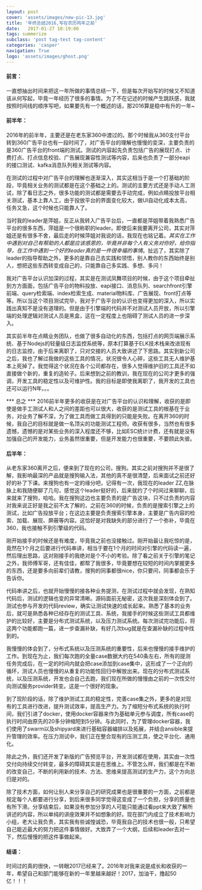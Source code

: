 ```yaml
---
layout: post
cover: 'assets/images/new-pic-13.jpg'
title: '年终总结2016,写在农历鸡年之前'
date:   2017-01-27 10:19:00
tags: summerize
subclass: 'post tag-test tag-content'
categories: 'casper'
navigation: True
logo: 'assets/images/ghost.png'
---
```

<h4>前言：</h4>
一直想抽出时间来把这一年所做的事情总结一下，但是每次开始写的时候又不知道该从何写起，毕竟一年经历了很多的事情。为了不在记述的时候产生跳跃感，我就按照时间线的顺序写吧，如果要先有一个概述的话，那2016算是稳中有升的一年~

<h4>前半年：</h4>
2016年的前半年，主要还是在老东家360中渡过的。那个时候我从360支付平台转到360广告平台也有一段时间了，对广告平台的理解也慢慢的变深，主要负责的是360广告平台的front端的测试。测试的内容起先负责包括广告的展现打点、计费打点、打点信息校验、广告展现兼容性测试等内容，后来也负责了一部分eapi的接口测试、kafka消息队列相关测试等内容。

在测试的过程中对广告平台的理解也逐渐深入，其实这相当于是一个打基础的阶段，毕竟相关业务的测试都是在这个基础之上的。测试的主要方式还是手动人工测试，除了看日志之外，很多功能的测试都是需要去手动完成，例如点睛投放平台相关测试，基本上靠人工，由于投放平台的界面变化较大，做UI自动化成本太高，任务又急，这个时候也只能靠人了。
	
当时我的leader是萍姐，反正从我转入广告平台后，一直都是萍姐带着我熟悉广告平台的很多东西，萍姐是一个很称职的leader。即使后来我要离开公司，其实对萍姐还是有很多不舍，最后走的时候萍姐对我说的话，我现在也铭记着。*其实在工作中遇到对自己有帮助的人都是应该感恩的，毕竟并非每个人有义务对你好，给你指导，在工作中遇到一个好的leader真的是一件很幸福的事情*。扯远了，其实除了leader的指导帮助之外，更多的是靠自己去实践和领悟，别人教你的东西始终是别人，想把这些东西转变成自己的，只能靠自己多实践、多想、多问！
	
我对广告平台认识加深的过程，其实是在测试凤舞项目的时候，由于这个项目牵扯到方方面面，包括广告平台的物料投放、eapi接口、消息队列、searchfront引擎前端、query检索端、index检索生成、material物料库、广告展现、front打点等等。所以当这个项目测试完毕，我对于广告平台的认识也变得更加的深入，所以实践出真知不是没有道理的。但是由于引擎端的代码并不对测试人员开放，所以引擎端的处理逻辑对测试人员是黑盒，这在一定程度上也阻碍了测试人员的进一步深入。
	
其实前半年在点睛业务团队，也做了很多自动化的东西，包括打点的网页端展示系统、基于Nodejs的轻量级日志监控系统等，原本打算基于ELK技术栈来改进现有的日志监控，由于后来离职了，只对交接的人员大致讲述了下思路。其实到新公司之后，我也了解过我做的这些工具的情况，状况很令人心碎，这些工具无人维护基本上死掉了。我觉得这个状况在各个公司都存在，很多人觉得维护旧的工具还不如直接做个新的，重复的造轮子。后来想到之前的教训，我在现在的公司才更多的强调，开发工具的稳定性以及可维护性。我的目标是即使我离职了，我开发的工具也还可以运行N年。。。
	
*** 总之 *** 2016前半年更多的收获是在对广告平台的认识和理解，收获的是即使是做手工测试人和人之间的差距也可以很大，收获的是测试工具的根基在于业务，对业务了解不深，为了做工具而做工具得到的只能是失败。在离开360的时候，我自己的目标就是做一名顶尖的功能测试工程师。收获有很多，当然也有很多遗憾，遗憾的是对某些业务的深入程度还不够，比如ESC统计计费，还有就是没有加强自己的开发能力，业务虽然很重要，但是开发能力也很重要，不要顾此失彼。
	
	
<h4>后半年：</h4>
从老东家360离开之后，便来到了现在的公司，搜狗。其实之前对搜狗并不是很了解，我影响最深的产品就是搜狗输入法，其他的真不是很清楚，后来面试之前还好好的补了下课。来搜狗也有一定的缘分吧，记得有一次，我现在的leader ZZ,在脉脉上和我随便聊了几句，感觉这个leader挺好的，后来就约了个时间过来聊聊，后来就来了搜狗，哈哈。我在搜狗这边也主要负责的是广告这块，只不过负责的内容对我来说正好是我之前不太了解的，之前在360的时候，负责的是搜索引擎之上的测试，比如广告投放平台；在这边主要是负责搜索引擎本身，主要是广告内容的检索、加载、展现、屏蔽等内容。这恰好是对我缺失的部分进行了一个弥补，毕竟在360，我也接触不到引擎级的代码。
	
刚开始接手的时候还是有难度，毕竟我之前也没接触过。刚开始最让我吃惊的是，竟然在1个月之后要进行代码串讲，相当于要在1个月的时间对引擎的代码读一遍，然后理出思路，这对刚接手的我绝对是个不小的考验。除了看之前关于引擎的笔记之外，我师傅军哥，还有佳佳，都帮了我很多，毕竟要想在较短的时间内掌握更多的东西，还是要多向前辈们请教，搜狗的同事都很nice，你只要问，同事都会乐于告诉你。
	
代码串讲之后，也就开始慢慢的接各种业务提测，在测试过程中就会发现，在熟知代码后，测试的逻辑也变的异常清晰。源码面前无秘密，这次我是深刻体会到了。测试也参与开发的代码review，确实让测试快速的成长起来。熟悉了基本的业务后，就可是熟悉各种已经存在的测试工具、系统，我接手的时候这些测试工具都维护的比较好，主要是分布式测试系统，以及压力测试系统。每次测试完功能后，将这两个功能都跑一篇，进一步查漏补缺，有好几次bug就是在查漏补缺的过程中找到的。
	
我慢慢的体会到了，分布式系统以及压测系统的重要性，后来也慢慢的接手维护的工作。到现在为止，我们每次跑的全量case数据大约在540条左右，所有的提测任务完成后，在一定的时间内就会把case添加到case集中，这形成了一个正向的循环，测试人员也慢慢的从重复的功能性回归中解放出来。现在的分布式测试系统，以及压测系统，开发也会自己去跑，我们现在所做的慢慢由之前的一次性交付向测试服务provider转变。这是一个很好的现象。
	
到了现阶段的话，除了维护测试工具的稳定性，完善case集之外，更多的是对现有的工具进行改进，提升测试效率，提高生产力。为了缩短分布式系统的执行时间，我们引进了docker，使用docker容器来作为基础单元参与调度，所有case的执行时间由原先的20多分钟缩短到5分钟。与此同时，为了管理docker容器，我们使用了swarm以及shipyard来进行基础容器编排以及拓展，并结合ansible来提升管理的效率。在压力测试中，我们正在整合现有的压测工具，使之平台化、通用化。
	
除此之外，我们还开发了新版的广告预览平台，开发测试都在使用，其实由一次性交付向持续交付转变，最多的障碍其实是在思维上。不管怎么样，我们都是在不断的改变自己，不断的利用新的技术、方法、思维来提高测试的生产力，这个方向总归是对的。
	
除了技术方面，如何让别人来分享自己的研究成果也是很重要的一方面，之前都是规定每个人都要进行分享，到后来很多同学觉得这变成了一个负担，分享的质量也有所下滑。分享结束后，如果没有参加分享的人可能只能通过看ppt来大致了解所讲述的内容，所以单纯的讲座效果并不如想象的好。现在部门内成立了技术影响力小组，老大让我负责，其实我有些诚惶诚恐，毕竟我自己的技术也很一般，只希望自己能近最大的努力把这件事情做好。大致弄了一个大纲，后续和leader去对一下，然后慢慢的把这件事做起来。
	
<h4>结语：</h4>
时间过的真的很快，一转眼2017已经来了。2016年对我来说是成长和收获的一年，希望自己和部门能够在新的一年里越来越好！2017，加油干，撸起50亿！！！
